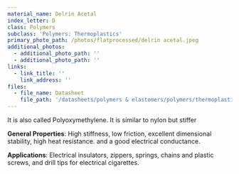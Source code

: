```yaml
---
material_name: Delrin Acetal
index_letter: D
class: Polymers
subclass: 'Polymers: Thermoplastics'
primary_photo_path: /photos/flatprocessed/delrin acetal.jpeg
additional_photos:
  - additional_photo_path: ''
  - additional_photo_path: ''
links:
  - link_title: ''
    link_address: ''
files:
  - file_name: Datasheet
    file_path: '/datasheets/polymers & elastomers/polymers/thermoplastics/polyoxymethylene (acetal, pom).pdf'
---
```


It is also called Polyoxymethylene. It is similar to nylon but stiffer

**General Properties**: High stiffness, low friction, excellent dimensional stability, high heat resistance. and a good electrical conductance.&nbsp;

**Applications**: Electrical insulators, zippers, springs, chains and plastic screws, and drill tips for electrical cigarettes.&nbsp;
